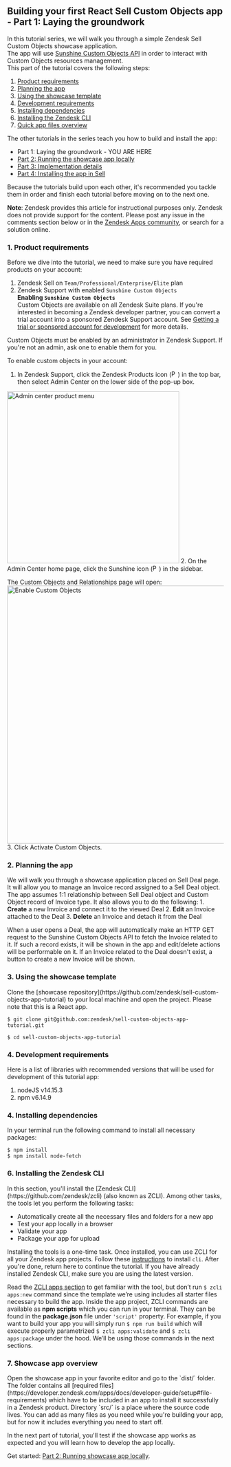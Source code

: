   
## Building your first React Sell Custom Objects app - Part 1: Laying the groundwork    
 In this tutorial series, we will walk you through a simple Zendesk Sell Custom Objects showcase application.  
The app will use [Sunshine Custom Objects API](https://developer.zendesk.com/rest_api/docs/sunshine/custom_objects_api) in order to interact with Custom Objects resources management.  
This part of the tutorial covers the following steps:    
    
1. [Product requirements](#product-requirements)
2. [Planning the app](#planning-the-app)
3. [Using the showcase template](#using-the-showcase-template)
4. [Development requirements](#development-requirements)
5. [Installing dependencies](#installing-dependencies)
6. [Installing the Zendesk CLI](#installing-zcli)
7. [Quick app files overview](#app-files-overview)    
    
The other tutorials in the series teach you how to build and install the app:    
- Part 1: Laying the groundwork - YOU ARE HERE
- [Part 2: Running the showcase app locally](https://develop.zendesk.com/hc/en-us/articles/...) 
- [Part 3: Implementation details](...)
- [Part 4: Installing the app in Sell](...) 
    
Because the tutorials build upon each other, it's recommended you tackle them in order and finish each tutorial before moving on to the next one.    
        
**Note**: Zendesk provides this article for instructional purposes only. Zendesk does not provide support for the content. Please post any issue in the comments section below or in the [Zendesk Apps community](https://develop.zendesk.com/hc/en-us/community/topics/...), or search for a solution online.    
    
<h3 id="product-requirements">1. Product requirements</h3>    
 Before we dive into the tutorial, we need to make sure you have required products on your account:    
    
1. Zendesk Sell on `Team/Professional/Enterprise/Elite` plan    
2. Zendesk Support with enabled `Sunshine Custom Objects`    
 ****Enabling `Sunshine Custom Objects`****    
 Custom Objects are available on all Zendesk Suite plans. If you're interested in becoming a Zendesk developer partner, you can convert a trial account into a sponsored Zendesk Support account. See [Getting a trial or sponsored account for development](https://develop.zendesk.com/hc/en-us/articles/360000036968) for more details.    
    
Custom Objects must be enabled by an administrator in Zendesk Support. If you're not an admin, ask one to enable them for you.    
    
To enable custom objects in your account:    
1. In Zendesk Support, click the Zendesk Products icon (<img src="https://zen-marketing-documentation.s3.amazonaws.com/docs/en/admin_center_product_icon.png" alt="Person card location" width="15"/>) in the top bar, then select Admin Center on the lower side of the pop-up box.  
<img src="https://zen-marketing-documentation.s3.amazonaws.com/docs/en/admin_center_product_menu.png" alt="Admin center product menu" width="400"/>
2. On the Admin Center home page, click the Sunshine icon (<img src="https://zen-marketing-documentation.s3.amazonaws.com/docs/en/admin_center_sunshine_icon.png" alt="Person card location" width="15"/>) in the sidebar.

The Custom Objects and Relationships page will open:  
<img src="https://zen-marketing-documentation.s3.amazonaws.com/docs/en/custom_obj_ui.png" alt="Enable Custom Objects" width="600"/> 
3. Click Activate Custom Objects.    
    
<h3 id="planning-the-app">2. Planning the app</h3>    
 We will walk you through a showcase application placed on Sell Deal page. It will allow you to manage an Invoice record assigned to a Sell Deal object.   
The app assumes 1:1 relationship between Sell Deal object and Custom Object record of Invoice type. It also allows you to do the following:     
1. <b>Create</b> a new Invoice and connect it to the viewed Deal    
2. <b>Edit</b> an Invoice attached to the Deal    
3. <b>Delete</b> an Invoice and detach it from the Deal    
    
When a user opens a Deal, the app will automatically make an HTTP GET request to the Sunshine Custom Objects API to fetch the Invoice related to it. If such a record exists, it will be shown in the app and edit/delete actions will be performable on it. If an Invoice related to the Deal doesn't exist, a button to create a new Invoice will be shown.    
    
<h3 id="using-the-showcase-template">3. Using the showcase template</h3>    
 Clone the [showcase repository](https://github.com/zendesk/sell-custom-objects-app-tutorial) to your local machine and open the project.
 Please note that this is a React app.    
    
```    
$ git clone git@github.com:zendesk/sell-custom-objects-app-tutorial.git    
    
$ cd sell-custom-objects-app-tutorial     
```    
    
<h3 id="development-requirements">4. Development requirements</h3>    
 Here is a list of libraries with recommended versions that will be used for development of this tutorial app:    
    
1. nodeJS v14.15.3    
2. npm v6.14.9    
    
    
<h3 id="installing-dependencies">4. Installing dependencies</h3>    
 In your terminal run the following command to install all necessary packages:    
    
```    
$ npm install
$ npm install node-fetch
```    
    
<h3 id="installing-zcli">6. Installing the Zendesk CLI</h3>    
 In this section, you'll install the [Zendesk CLI](https://github.com/zendesk/zcli) (also known as ZCLI). Among other tasks, the tools let you perform the following tasks:    
    
- Automatically create all the necessary files and folders for a new app    
- Test your app locally in a browser    
- Validate your app    
- Package your app for upload    
    
Installing the tools is a one-time task. Once installed, you can use ZCLI for all your Zendesk app projects. Follow these [instructions](https://developer.zendesk.com/apps/docs/developer-guide/zcli#installing-and-updating-zcli) to install `cli`. After you're done, return here to continue the tutorial. If you have already installed Zendesk CLI, make sure you are using the latest version.    
    
Read the [ZCLI apps section](https://github.com/zendesk/zcli/blob/master/docs/apps.md) to get familiar with the tool, but don’t run `$ zcli apps:new` command since the template we’re using includes all starter files necessary to build the app. Inside the app project, ZCLI commands are available as **npm scripts** which you can run in your terminal. They can be found in the **package.json** file under `'script'` property. For example, if you want to build your app you will simply run `$ npm run build` which will execute properly parametrized `$ zcli apps:validate` and `$ zcli apps:package` under the hood. We’ll be using those commands in the next sections.    
    
<h3 id="app-files-overview">7. Showcase app overview</h3>    
 Open the showcase app in your favorite editor and go to the `dist/` folder. The folder contains all [required files](https://developer.zendesk.com/apps/docs/developer-guide/setup#file-requirements) which have to be included in an app to install it successfully in a Zendesk product. Directory `src/` is a place where the source code lives. You can add as many files as you need while you're building your app, but for now it includes everything you need to start off.    
    
In the next part of tutorial, you'll test if the showcase app works as expected and you will learn how to develop the app locally.

Get started: [Part 2: Running showcase app locally](https://develop.zendesk.com/hc/en-us/articles/...).
